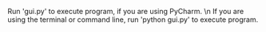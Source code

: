Run 'gui.py' to execute program, if you are using PyCharm. \n
If you are using the terminal or command line, run 'python gui.py' to execute program.

